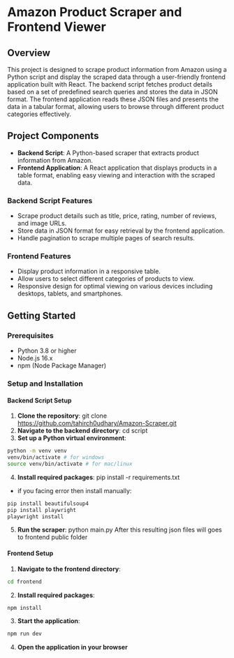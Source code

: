 # Amazon Product Scraper and Frontend Viewer

## Overview

This project is designed to scrape product information from Amazon using a Python script and display the scraped data through a user-friendly frontend application built with React. The backend script fetches product details based on a set of predefined search queries and stores the data in JSON format. The frontend application reads these JSON files and presents the data in a tabular format, allowing users to browse through different product categories effectively.

## Project Components

- **Backend Script**: A Python-based scraper that extracts product information from Amazon.
- **Frontend Application**: A React application that displays products in a table format, enabling easy viewing and interaction with the scraped data.

### Backend  Script Features

- Scrape product details such as title, price, rating, number of reviews, and image URLs.
- Store data in JSON format for easy retrieval by the frontend application.
- Handle pagination to scrape multiple pages of search results.

### Frontend Features

- Display product information in a responsive table.
- Allow users to select different categories of products to view.
- Responsive design for optimal viewing on various devices including desktops, tablets, and smartphones.

## Getting Started

### Prerequisites

- Python 3.8 or higher
- Node.js 16.x
- npm (Node Package Manager)

### Setup and Installation

#### Backend Script Setup

1. **Clone the repository**: git clone https://github.com/tahirch0udhary/Amazon-Scraper.git
2. **Navigate to the backend directory**: cd script
3. **Set up a Python virtual environment**:
```bash
python -m venv venv
venv/bin/activate # for windows
source venv/bin/activate # for mac/linux
```
4. **Install required packages**: pip install -r requirements.txt
- if you facing error then install manually:
```bash
pip install beautifulsoup4
pip install playwright
playwright install
```
5. **Run the scraper**: python main.py
After this resulting json files will goes to frontend public folder

#### Frontend Setup
1. **Navigate to the frontend directory**:
```bash
cd frontend
```
2. **Install required packages**:
```bash
npm install
```
3. **Start the application**:
```bash
npm run dev
```
4. **Open the application in your browser**
